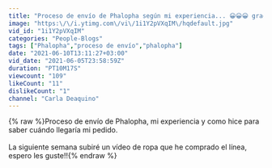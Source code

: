 ```yaml
---
title: "Proceso de envío de Phalopha según mi experiencia... 😀😀😀 gracias por visitar y exponer sus dudas."
image: "https:\/\/i.ytimg.com\/vi\/1i1Y2pVXqIM\/hqdefault.jpg"
vid_id: "1i1Y2pVXqIM"
categories: "People-Blogs"
tags: ["Phalopha","proceso de envío","phalopha"]
date: "2021-06-10T13:11:27+03:00"
vid_date: "2021-06-05T23:58:59Z"
duration: "PT10M17S"
viewcount: "109"
likeCount: "11"
dislikeCount: "1"
channel: "Carla Deaquino"
---
```

{% raw %}Proceso de envío de Phalopha, mi experiencia y como hice para saber cuándo llegaría mi pedido.<br /><br />La siguiente semana subiré un vídeo de ropa que he comprado el línea, espero les guste!!{% endraw %}
